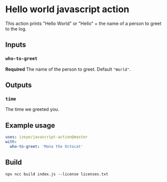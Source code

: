 # Hello world javascript action

This action prints "Hello World" or "Hello" + the name of a person to greet to the log.

## Inputs

### `who-to-greet`

**Required** The name of the person to greet. Default `"World"`.

## Outputs

### `time`

The time we greeted you.

## Example usage

```yaml
uses: izeye/javascript-action@master
with:
  who-to-greet: 'Mona the Octocat'
```

## Build

```
npx ncc build index.js --license licenses.txt
```
